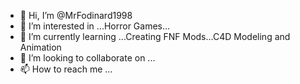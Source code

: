 - 👋 Hi, I’m @MrFodinard1998
- 👀 I’m interested in ...Horror Games...
- 🌱 I’m currently learning ...Creating FNF Mods...C4D Modeling and Animation 
- 💞️ I’m looking to collaborate on ...
- 📫 How to reach me ...

<!---
MrFodinard1998/MrFodinard1998 is a ✨ special ✨ repository because its `README.md` (this file) appears on your GitHub profile.
You can click the Preview link to take a look at your changes.
--->
